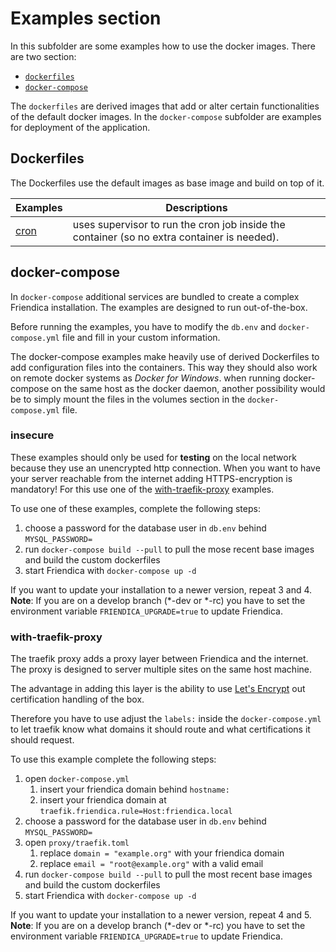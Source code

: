# Examples section

In this subfolder are some examples how to use the docker images.
There are two section:

* [`dockerfiles`](https://github.com/friendica/docker/tree/master/.examples/dockerfiles)
* [`docker-compose`](https://github.com/friendica/docker/tree/master/.examples/docker-compose)

The `dockerfiles` are derived images that add or alter certain functionalities of the default docker images.
In the `docker-compose` subfolder are examples for deployment of the application.

## Dockerfiles

The Dockerfiles use the default images as base image and build on top of it.

Examples | Descriptions
-------- | -------
[cron](https://github.com/friendica/docker/tree/master/.examples/dockerfiles/cron) | uses supervisor to run the cron job inside the container (so no extra container is needed).

## docker-compose

In `docker-compose` additional services are bundled to create a complex Friendica installation.
The examples are designed to run out-of-the-box.

Before running the examples, you have to modify the `db.env` and `docker-compose.yml` file and fill in your custom information.

The docker-compose examples make heavily use of derived Dockerfiles to add configuration files into the containers.
This way they should also work on remote docker systems as _Docker for Windows_.
when running docker-compose on the same host as the docker daemon, another possibility would be to simply mount the files in the volumes section in the `docker-compose.yml` file.

### insecure

These examples should only be used for **testing** on the local network because they use an unencrypted http connection.
When you want to have your server reachable from the internet adding HTTPS-encryption is mandatory!
For this use one of the [with-traefik-proxy](#with-traefik-proxy) examples.

To use one of these examples, complete the following steps:

1. choose a password for the database user in `db.env` behind `MYSQL_PASSWORD=`
2. run `docker-compose build --pull` to pull the mose recent base images and build the custom dockerfiles
3. start Friendica with `docker-compose up -d`

If you want to update your installation to a newer version, repeat 3 and 4.
**Note**: If you are on a develop branch (*-dev or *-rc) you have to set the environment variable `FRIENDICA_UPGRADE=true` to update Friendica.

### with-traefik-proxy

The traefik proxy adds a proxy layer between Friendica and the internet.
The proxy is designed to server multiple sites on the same host machine.

The advantage in adding this layer is the ability to use [Let's Encrypt](https://letsencrypt.org/) out certification handling of the box.

Therefore you have to use adjust the `labels:` inside the `docker-compose.yml` to let traefik know what domains it should route and what certifications it should request.

To use this example complete the following steps:

1. open `docker-compose.yml`
   1. insert your friendica domain behind `hostname:`
   2. insert your friendica domain at `traefik.friendica.rule=Host:friendica.local`
2. choose a password for the database user in `db.env` behind `MYSQL_PASSWORD=`
3. open `proxy/traefik.toml`
   1. replace `domain = "example.org"` with your friendica domain
   2. replace `email = "root@example.org"` with a valid email
4. run `docker-compose build --pull` to pull the most recent base images and build the custom dockerfiles
5. start Friendica with `docker-compose up -d`

If you want to update your installation to a newer version, repeat 4 and 5.
**Note**: If you are on a develop branch (*-dev or *-rc) you have to set the environment variable `FRIENDICA_UPGRADE=true` to update Friendica.
